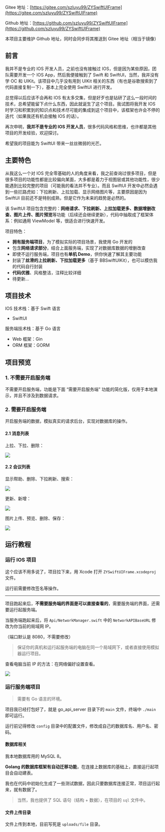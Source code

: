 Gitee 地址：[https://gitee.com/szluyu99/ZYSwiftUIFrame](https://gitee.com/szluyu99/ZYSwiftUIFrame)

Github 地址：[https://github.com/szluyu99/ZYSwiftUIFrame](https://github.com/szluyu99/ZYSwiftUIFrame)

本项目主要维护 Github 地址，同时会同步将其推送到 Gitee 地址（相当于镜像）

## 前言

我并不是专业的 IOS 开发人员，之前也没有接触过 IOS，但是因为某些原因，团队需要开发一个 IOS App，然后我便接触到了 Swift 和 SwiftUI，当然，我并没有学 OC 和 UIKit。该项目中几乎没有用到 UIKit 相关的东西（有也是谷歌搜索到了代码直接复制一下），基本上完全使用 SwiftUI 进行开发。

总觉得以后应该不会再和 IOS 有太多交集，但是好歹也是钻研了这么一段时间的技术，总希望能留下点什么东西，因此就诞生了这个项目。我试图将我开发 IOS 时学习和积累到的知识点和技术尽可能的集成到这个项目中，该框架也许会不停的迭代（如果我还有机会接触 IOS 的话）。

再次申明，**我并不是专业的 IOS 开发人员**，很多代码风格和思维，也许都是其他项目的开发经验，欢迎探讨。

希望我的项目能为 SwiftUI 带来一丝丝微弱的光芒。

## 主要特色

从我这么一个对 IOS 完全零基础的人的角度来看，我之前查询过很多项目，但是很多项目的功能性都是比较偏向某面，大多都是着力于视图层或其他功能性，很少能遇到比较完整的项目（可能我的看法并不专业）。而且 SwiftUI 开发中必然会遇到一些拦路虎如：下拉刷新、上拉加载、显示网络图片等，主要原因是因为 SwiftUI 目前还不是特别成熟，但是它作为未来的趋势是必然的。

该 SwiftUI 项目包含完整的：**网络请求、下拉刷新、上拉加载更多、数据增删改查、图片上传、图片预览**等功能（后续还会继续更新），代码中抽取成了框架体系：例如通用 ViewModel 等，很适合进行快速开发。

项目特色：

* **拥有服务端项目**，为了模拟实际的项目场景，我使用 Go 开发的
* 包含**网络请求部分**，结合上面服务端，实现了对数据库数据的增删改查
* 即使不运行服务端，项目也有**单机 Demo**，供你快速了解其主要功能
* 封装了**丝滑的上拉刷新、下拉加载更多**（基于 BBSwiftUIKit），也可以模仿我的代码自行封装
* **代码优雅**、风格整洁，注释比较详细
* 待更新...

## 项目技术

IOS 技术栈：基于 Swift 语言

* SwiftUI

服务端技术栈：基于 Go 语言

* Web 框架：Gin
* ORM 框架：GORM

## 项目预览

### 1. 不需要开启服务端

不需要开启服务端，功能是下面 “需要开启服务端” 功能的简化版，仅用于本地演示，并且不涉及到数据请求。

### 2. 需要开启服务端

开启服务端的数据，模拟真实的请求后台，实现对数据库的操作。

#### 2.1 消息列表

上拉、下拉、删除：

![](https://img-blog.csdnimg.cn/img_convert/4d279658a394ddff64970646989e207d.gif)



#### 2.2 会议列表

显示帮助、删除、下拉刷新、搜索：

![](https://img-blog.csdnimg.cn/img_convert/e40740280bf73ee52f95580ff7d90d64.gif)

更新、新增：

![](https://img-blog.csdnimg.cn/img_convert/77de3f3c98e008ced451a8ba8d7a5921.gif)

图片上传、预览、删除、保存：

![](https://img-blog.csdnimg.cn/img_convert/7b80435974934c1d090d2a72178a51fe.gif)





## 运行教程

### 运行 IOS 项目

这个应该不用多说了，项目拉下来，用 Xcode 打开 `ZYSwiftUIFrame.xcodeproj` 文件。

运行前需要修改签名等操作。

---

项目跑起来后，**不需要服务端的界面是可以直接查看的**，需要服务端的界面，还需要运行起服务端。

当服务端跑起来后，将 `Api/NetworkManager.swift` 中的 `NetworkAPIBaseURL` 修改为你当前的局域网 IP。

（端口默认是 8080，不需要修改）

> 保证你的真机和运行起服务端的电脑在同一个局域网下，或者直接使用模拟器运行项目。

查看电脑当前 IP 的方法：在网络偏好设置查看。

![](https://img-blog.csdnimg.cn/img_convert/68a313969742a7f2326814347b5bedb2.png)

### 运行服务端项目

> 需要有 Go 语言的环境。

项目我已经打包好了，就是 go_api_server 目录下的 `main` 文件，终端中 `./main` 即可运行。

运行前记得修改 `config` 目录中的配置文件，修改成自己的数据库名、用户名、密码。

#### 数据库相关

我本地数据库用的 MySQL 8。

**Golang 的数据库框架有自动迁移功能**，在连接上数据库的基础上，直接运行起项目会自动建表。

我也在代码中初始化生成了一些测试数据，因此只要数据库连接正常，项目运行起来，就有数据了。

> 当然，我也提供了 SQL 语句（结构 + 数据），在项目的 `sql` 文件中。

#### 文件上传目录

文件上传到本地，目前写死是 `uploads/file` 目录。
